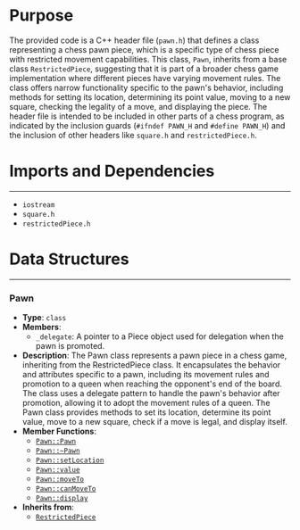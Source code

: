 # Purpose
The provided code is a C++ header file (`pawn.h`) that defines a class representing a chess pawn piece, which is a specific type of chess piece with restricted movement capabilities. This class, `Pawn`, inherits from a base class `RestrictedPiece`, suggesting that it is part of a broader chess game implementation where different pieces have varying movement rules. The class offers narrow functionality specific to the pawn's behavior, including methods for setting its location, determining its point value, moving to a new square, checking the legality of a move, and displaying the piece. The header file is intended to be included in other parts of a chess program, as indicated by the inclusion guards (`#ifndef PAWN_H` and `#define PAWN_H`) and the inclusion of other headers like `square.h` and `restrictedPiece.h`.
# Imports and Dependencies

---
- `iostream`
- `square.h`
- `restrictedPiece.h`


# Data Structures

---
### Pawn<!-- {{#data_structure:Pawn}} -->
- **Type**: `class`
- **Members**:
    - `_delegate`: A pointer to a Piece object used for delegation when the pawn is promoted.
- **Description**: The Pawn class represents a pawn piece in a chess game, inheriting from the RestrictedPiece class. It encapsulates the behavior and attributes specific to a pawn, including its movement rules and promotion to a queen when reaching the opponent's end of the board. The class uses a delegate pattern to handle the pawn's behavior after promotion, allowing it to adopt the movement rules of a queen. The Pawn class provides methods to set its location, determine its point value, move to a new square, check if a move is legal, and display itself.
- **Member Functions**:
    - [`Pawn::Pawn`](pawn.cpp.driver.md#Pawn::Pawn)
    - [`Pawn::~Pawn`](pawn.cpp.driver.md#Pawn::~Pawn)
    - [`Pawn::setLocation`](pawn.cpp.driver.md#Pawn::setLocation)
    - [`Pawn::value`](pawn.cpp.driver.md#Pawn::value)
    - [`Pawn::moveTo`](pawn.cpp.driver.md#Pawn::moveTo)
    - [`Pawn::canMoveTo`](pawn.cpp.driver.md#Pawn::canMoveTo)
    - [`Pawn::display`](pawn.cpp.driver.md#Pawn::display)
- **Inherits from**:
    - [`RestrictedPiece`](restrictedPiece.h.driver.md#RestrictedPiece)


